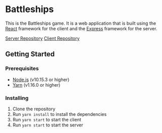 # Battleships

This is the Battleships game. It is a web application that is built using the [React](https://reactjs.org/) framework for the client and the [Express](https://expressjs.com/) framework for the server.

[Server Repository](https://github.com/Kariem816/Battleships-Server)
[Client Repository](https://github.com/Kariem816/Battleships-Client)

## Getting Started

### Prerequisites

- [Node.js](https://nodejs.org/en/) (v10.15.3 or higher)
- [Yarn](https://yarnpkg.com/en/) (v1.16.0 or higher)

### Installing

1. Clone the repository
2. Run `yarn install` to install the dependencies
3. Run `yarn start` to start the client
4. Run `yarn start` to start the server
